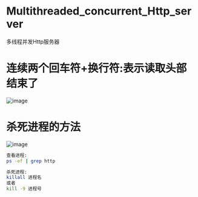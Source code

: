 # Multithreaded_concurrent_Http_server
 多线程并发Http服务器
# 连续两个回车符+换行符:表示读取头部结束了
![image](https://github.com/1AoB/Multithreaded_concurrent_Http_server/assets/78208268/07d2124e-7e4b-4656-bdee-15b69c788f0c)
# 杀死进程的方法
![image](https://github.com/1AoB/Multithreaded_concurrent_Http_server/assets/78208268/a13992fa-5d11-4f18-8e9b-a318083a2f7c)
```bash
查看进程:
ps -ef | grep http

杀死进程:
killall 进程名
或者
kill -9 进程号
```
